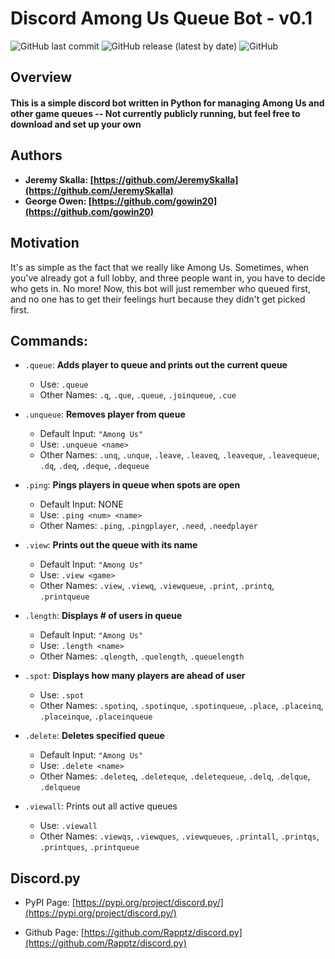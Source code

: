 # Discord Among Us Queue Bot - v0.1

![GitHub last commit](https://img.shields.io/github/last-commit/JeremySkalla/AmongUsQueueBot)
![GitHub release (latest by date)](https://img.shields.io/github/v/release/JeremySkalla/AmongUsQueueBot)
![GitHub](https://img.shields.io/github/license/JeremySkalla/pysmashgg)

## Overview

#### This is a simple discord bot written in Python for managing Among Us and other game queues -- Not currently publicly running, but feel free to download and set up your own

## Authors

- **Jeremy Skalla: [https://github.com/JeremySkalla](https://github.com/JeremySkalla)**
- **George Owen: [https://github.com/gowin20](https://github.com/gowin20)**

## Motivation

It's as simple as the fact that we really like Among Us. Sometimes, when you've already got a full lobby, and three people want in, you have to decide who gets in. No more! Now, this bot will just remember who queued first, and no one has to get their feelings hurt because they didn't get picked first.

## Commands:

- `.queue`: **Adds player to queue and prints out the current queue**
  - Use: `.queue`
  - Other Names: `.q`, `.que`, `.queue`, `.joinqueue`, `.cue`

- `.unqueue`: **Removes player from queue**
  - Default Input: `"Among Us"`
  - Use: `.unqueue <name>`
  - Other Names: `.unq`, `.unque`, `.leave`, `.leaveq`, `.leaveque`, `.leavequeue`, `.dq`, `.deq`, `.deque`, `.dequeue`

- `.ping`: **Pings players in queue when spots are open**
  - Default Input: NONE
  - Use: `.ping <num> <name>` 
  - Other Names: `.ping`, `.pingplayer`, `.need`, `.needplayer`

- `.view`: **Prints out the queue with its name**
  - Default Input: `"Among Us"`
  - Use: `.view <game>`
  - Other Names: `.view`, `.viewq`, `.viewqueue`, `.print`, `.printq`, `.printqueue`

- `.length`: **Displays # of users in queue**
  - Default Input: `"Among Us"`
  - Use: `.length <name>`
  - Other Names: `.qlength`, `.quelength`, `.queuelength`

- `.spot`: **Displays how many players are ahead of user** 
  - Use: `.spot` 
  - Other Names: `.spotinq`, `.spotinque`, `.spotinqueue`, `.place`, `.placeinq`, `.placeinque`, `.placeinqueue`

- `.delete`: **Deletes specified queue** 
  - Default Input: `"Among Us"` 
  - Use: `.delete <name>`
  - Other Names: `.deleteq`, `.deleteque`, `.deletequeue`, `.delq`, `.delque`, `.delqueue`

- `.viewall`: Prints out all active queues
  - Use: `.viewall` 
  - Other Names: `.viewqs`, `.viewques`, `.viewqueues`, `.printall`, `.printqs`, `.printques`, `.printqueue`

## Discord.py

- PyPI Page: [https://pypi.org/project/discord.py/](https://pypi.org/project/discord.py/)

- Github Page: [https://github.com/Rapptz/discord.py](https://github.com/Rapptz/discord.py)